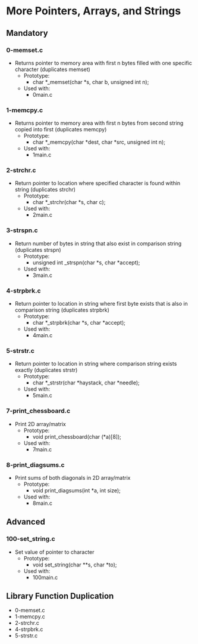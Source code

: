 # More Pointers, Arrays, and Strings

## Mandatory

### 0-memset.c
- Returns pointer to memory area with first n bytes filled with one specific character (duplicates memset)
    - Prototype:
        - char *_memset(char *s, char b, unsigned int n);
    - Used with:
        - 0main.c

### 1-memcpy.c
- Returns pointer to memory area with first n bytes from second string copied into first (duplicates memcpy)
    - Prototype:
        - char *_memcpy(char *dest, char *src, unsigned int n);
    - Used with:
        - 1main.c

### 2-strchr.c
- Return pointer to location where specified character is found within string (duplicates strchr)
    - Prototype:
        - char *_strchr(char *s, char c);
    - Used with:
        - 2main.c

### 3-strspn.c
- Return number of bytes in string that also exist in comparison string (duplicates strspn)
    - Prototype:
        - unsigned int _strspn(char *s, char *accept);
    - Used with:
        - 3main.c

### 4-strpbrk.c
- Return pointer to location in string where first byte exists that is also in comparison string (duplicates strpbrk)
    - Prototype:
        - char *_strpbrk(char *s, char *accept);
    - Used with:
        - 4main.c

### 5-strstr.c
- Return pointer to location in string where comparison string exists exactly (duplicates strstr)
    - Prototype:
        - char *_strstr(char *haystack, char *needle);
    - Used with:
        - 5main.c

### 7-print_chessboard.c
- Print 2D array/matrix
    - Prototype:
        - void print_chessboard(char (*a)[8]);
    - Used with:
        - 7main.c

### 8-print_diagsums.c
- Print sums of both diagonals in 2D array/matrix
    - Prototype:
        - void print_diagsums(int *a, int size);
    - Used with:
        - 8main.c

## Advanced

### 100-set_string.c
- Set value of pointer to character
    - Prototype:
        - void set_string(char **s, char *to);
    - Used with:
        - 100main.c

## Library Function Duplication

- 0-memset.c
- 1-memcpy.c
- 2-strchr.c
- 4-strpbrk.c
- 5-strstr.c

